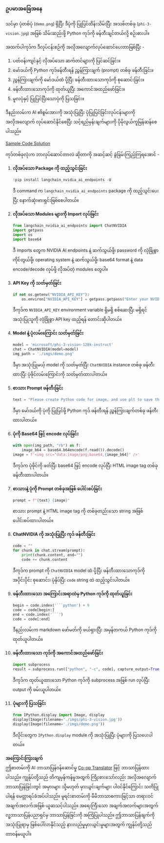 <!--
CO_OP_TRANSLATOR_METADATA:
{
  "original_hash": "a8de701a2f1eb12b1f82432288d709cf",
  "translation_date": "2025-07-17T04:59:45+00:00",
  "source_file": "md/02.Application/04.Vision/Phi3/E2E_Nvidia_NIM_Vision.md",
  "language_code": "my"
}
-->
### ဥပမာအခြေအနေ

သင်မှာ ပုံတစ်ပုံ (`demo.png`) ရှိပြီး ဒီပုံကို ပြုပြင်ထိန်းသိမ်းပြီး အသစ်တစ်ခု (`phi-3-vision.jpg`) အဖြစ် သိမ်းဆည်းဖို့ Python ကုဒ်ကို ဖန်တီးချင်တယ်လို့ စဉ်းစားပါ။

အထက်ပါကုဒ်က ဒီလုပ်ငန်းစဉ်ကို အလိုအလျောက်လုပ်ဆောင်ပေးတာဖြစ်ပြီး -

1. ပတ်ဝန်းကျင်နှင့် လိုအပ်သော ဆက်တင်များကို ပြင်ဆင်ခြင်း။
2. မော်ဒယ်ကို Python ကုဒ်ဖန်တီးရန် ညွှန်ကြားချက် (prompt) တစ်ခု ဖန်တီးခြင်း။
3. ညွှန်ကြားချက်ကို မော်ဒယ်ထံ ပို့ပြီး ဖန်တီးထားသောကုဒ်ကို စုဆောင်းခြင်း။
4. ဖန်တီးထားသောကုဒ်ကို ထုတ်ယူပြီး အကောင်အထည်ဖော်ခြင်း။
5. မူလပုံနှင့် ပြုပြင်ပြီးသောပုံကို ပြသခြင်း။

ဒီနည်းလမ်းက AI ၏စွမ်းအားကို အသုံးပြုပြီး ပုံပြုပြင်ခြင်းလုပ်ငန်းများကို အလိုအလျောက် လုပ်ဆောင်နိုင်စေပြီး သင့်ရည်မှန်းချက်များကို ပိုမိုလွယ်ကူမြန်ဆန်စေပါသည်။

[Sample Code Solution](../../../../../../code/06.E2E/E2E_Nvidia_NIM_Phi3_Vision.ipynb)

ကုဒ်တစ်ခုလုံးက ဘာလုပ်ဆောင်တာလဲ ဆိုတာကို အဆင့်ဆင့် ခွဲခြမ်းကြည့်ကြရအောင် -

1. **လိုအပ်သော Package ကို ထည့်သွင်းခြင်း**  
    ```python
    !pip install langchain_nvidia_ai_endpoints -U
    ```  
    ဒီ command က `langchain_nvidia_ai_endpoints` package ကို ထည့်သွင်းပေးပြီး နောက်ဆုံးဗားရှင်းဖြစ်စေပါတယ်။

2. **လိုအပ်သော Modules များကို Import လုပ်ခြင်း**  
    ```python
    from langchain_nvidia_ai_endpoints import ChatNVIDIA
    import getpass
    import os
    import base64
    ```  
    ဒီ imports တွေက NVIDIA AI endpoints နဲ့ ဆက်သွယ်ဖို့၊ password ကို လုံခြုံစွာ ကိုင်တွယ်ဖို့၊ operating system နဲ့ ဆက်သွယ်ဖို့၊ base64 format နဲ့ data encode/decode လုပ်ဖို့ လိုအပ်တဲ့ modules တွေပါ။

3. **API Key ကို သတ်မှတ်ခြင်း**  
    ```python
    if not os.getenv("NVIDIA_API_KEY"):
        os.environ["NVIDIA_API_KEY"] = getpass.getpass("Enter your NVIDIA API key: ")
    ```  
    ဒီကုဒ်က `NVIDIA_API_KEY` environment variable ရှိမရှိ စစ်ဆေးပြီး မရှိရင် အသုံးပြုသူကို လုံခြုံစွာ API key ထည့်ရန် တောင်းဆိုပါတယ်။

4. **Model နဲ့ ပုံလမ်းကြောင်း သတ်မှတ်ခြင်း**  
    ```python
    model = 'microsoft/phi-3-vision-128k-instruct'
    chat = ChatNVIDIA(model=model)
    img_path = './imgs/demo.png'
    ```  
    ဒီမှာ အသုံးပြုမယ့် model ကို သတ်မှတ်ပြီး `ChatNVIDIA` instance တစ်ခု ဖန်တီးထားပြီး ပုံဖိုင်လမ်းကြောင်းကို သတ်မှတ်ထားပါတယ်။

5. **စာသား Prompt ဖန်တီးခြင်း**  
    ```python
    text = "Please create Python code for image, and use plt to save the new picture under imgs/ and name it phi-3-vision.jpg."
    ```  
    ဒီမှာ မော်ဒယ်ကို ပုံကို ပြုပြင်ဖို့ Python ကုဒ် ဖန်တီးရန် ညွှန်ကြားချက်တစ်ခု ဖန်တီးထားပါတယ်။

6. **ပုံကို Base64 ဖြင့် encode လုပ်ခြင်း**  
    ```python
    with open(img_path, "rb") as f:
        image_b64 = base64.b64encode(f.read()).decode()
    image = f'<img src="data:image/png;base64,{image_b64}" />'
    ```  
    ဒီကုဒ်က ပုံဖိုင်ကို ဖတ်ပြီး base64 ဖြင့် encode လုပ်ပြီး HTML image tag တစ်ခု ဖန်တီးထားပါတယ်။

7. **စာသားနဲ့ ပုံကို Prompt တစ်ခုအဖြစ် ပေါင်းစပ်ခြင်း**  
    ```python
    prompt = f"{text} {image}"
    ```  
    စာသား prompt နဲ့ HTML image tag ကို တစ်ခုတည်းသော string အဖြစ် ပေါင်းစပ်ထားပါတယ်။

8. **ChatNVIDIA ကို အသုံးပြုပြီး ကုဒ် ဖန်တီးခြင်း**  
    ```python
    code = ""
    for chunk in chat.stream(prompt):
        print(chunk.content, end="")
        code += chunk.content
    ```  
    ဒီကုဒ်က prompt ကို `ChatNVIDIA` model ထံ ပို့ပြီး ဖန်တီးထားသောကုဒ်ကို အပိုင်းပိုင်း စုဆောင်း၊ ပုံနှိပ်ပြီး `code` string ထဲ ထည့်သွင်းပါတယ်။

9. **ဖန်တီးထားသော အကြောင်းအရာထဲမှ Python ကုဒ်ကို ထုတ်ယူခြင်း**  
    ```python
    begin = code.index('```python') + 9  
    code = code[begin:]  
    end = code.index('```')
    code = code[:end]
    ```  
    ဒီနည်းလမ်းက markdown ဖော်မတ်ကို ဖယ်ရှားပြီး အမှန်တကယ် Python ကုဒ်ကို ထုတ်ယူပါတယ်။

10. **ဖန်တီးထားသော ကုဒ်ကို အကောင်အထည်ဖော်ခြင်း**  
    ```python
    import subprocess
    result = subprocess.run(["python", "-c", code], capture_output=True)
    ```  
    ဒီကုဒ်က ထုတ်ယူထားသော Python ကုဒ်ကို subprocess အဖြစ် run လုပ်ပြီး output ကို ဖမ်းယူပါတယ်။

11. **ပုံများကို ပြသခြင်း**  
    ```python
    from IPython.display import Image, display
    display(Image(filename='./imgs/phi-3-vision.jpg'))
    display(Image(filename='./imgs/demo.png'))
    ```  
    ဒီလိုင်းတွေက `IPython.display` module ကို အသုံးပြုပြီး ပုံများကို ပြသပေးပါတယ်။

**အကြောင်းကြားချက်**  
ဤစာတမ်းကို AI ဘာသာပြန်ဝန်ဆောင်မှု [Co-op Translator](https://github.com/Azure/co-op-translator) ဖြင့် ဘာသာပြန်ထားပါသည်။ ကျွန်ုပ်တို့သည် တိကျမှန်ကန်မှုအတွက် ကြိုးစားသော်လည်း အလိုအလျောက် ဘာသာပြန်ခြင်းတွင် အမှားများ သို့မဟုတ် မှားယွင်းချက်များ ပါဝင်နိုင်ကြောင်း သတိပြုပါရန် မေတ္တာရပ်ခံအပ်ပါသည်။ မူရင်းစာတမ်းကို မိမိဘာသာစကားဖြင့်သာ တရားဝင်အချက်အလက်အဖြစ် ယူဆသင့်ပါသည်။ အရေးကြီးသော အချက်အလက်များအတွက် လူ့ဘာသာပြန်ပညာရှင်မှ ဘာသာပြန်ခြင်းကို အကြံပြုပါသည်။ ဤဘာသာပြန်ချက်ကို အသုံးပြုရာမှ ဖြစ်ပေါ်လာနိုင်သည့် နားလည်မှုမှားယွင်းမှုများအတွက် ကျွန်ုပ်တို့သည် တာဝန်မယူပါ။